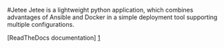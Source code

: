 #Jetee
Jetee is a lightweight python application, which combines advantages of Ansible and Docker in a simple deployment tool supporting multiple configurations.

[ReadTheDocs documentation] [1]

[1]: http://jetee.readthedocs.org/en/latest/